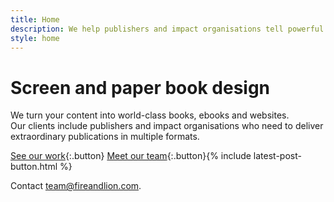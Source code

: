 ```yaml
---
title: Home
description: We help publishers and impact organisations tell powerful stories, using world-class design and sensible technology to produce books, ebooks and websites.
style: home
---
```


# Screen and paper book design

We turn your content into world-class books, ebooks and websites. Our&nbsp;clients include publishers and impact organisations who need to deliver extraordinary publications in multiple formats.

[See our work]({{site.baseurl}}/portfolio){:.button}
[Meet our team]({{site.baseurl}}/about#our-team){:.button}{% include latest-post-button.html %}

Contact [team@fireandlion.com](mailto:team@fireandlion.com).
